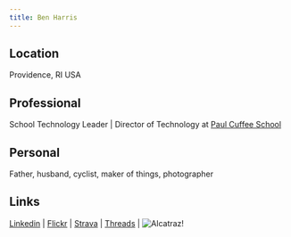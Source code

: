 ```yaml
---
title: Ben Harris
---
```

<link rel="stylesheet" href="{{ site.baseurl }}/assets/css/adds.css">

## Location
Providence, RI USA 

## Professional
School Technology Leader | Director of Technology at [Paul Cuffee School](https://www.paulcuffee.org)

## Personal
Father, husband, cyclist, maker of things, photographer

## Links
[Linkedin](https://www.linkedin.com/in/benjaminharris/) | 
[Flickr](https://www.flickr.com/photos/benshead/) | 
[Strava](https://www.strava.com/athletes/2542158) | 
[Threads](https://www.threads.net/@benshead) | 
![Alcatraz!](https://farm5.static.flickr.com/4669/38870572175_9a4ab24984_z.jpg")
